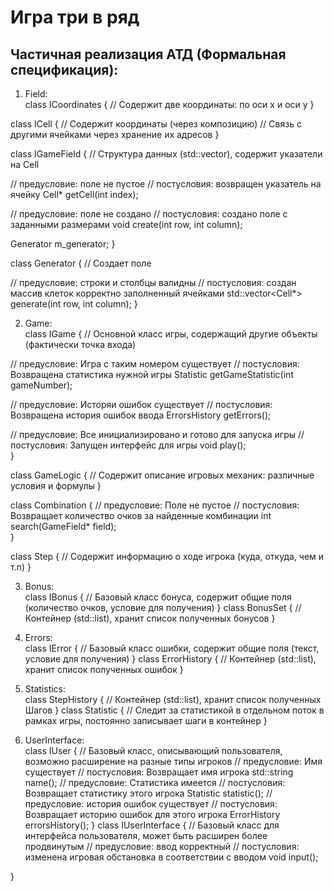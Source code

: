 # Игра три в ряд
## Частичная реализация АТД (Формальная спецификация):
1. Field: \
class ICoordinates {
  // Содержит две координаты: по оси х и оси у
}
  
class ICell {
   // Содержит координаты (через композицию) 
   // Связь с другими ячейками через хранение их адресов
}


class IGameField {
  // Структура данных (std::vector), содержит указатели на Cell
  
  // предусловие: поле не пустое
  // постусловия: возвращен указатель на ячейку
  Cell* getCell(int index);

  // предусловие: поле не создано
  // постусловия: создано поле с заданными размерами
  void create(int row, int column);
  
  Generator m_generator;
}

class Generator {
  // Создает поле
  
  // предусловие: строки и столбцы валидны
  // постусловия: создан массив клеток корректно заполненный ячейками
  std::vector<Cell*> generate(int row, int column);
}

2. Game: \
class IGame {
  // Основной класс игры, содержащий другие объекты (фактически точка входа)

  // предусловие: Игра с таким номером существует
  // постусловия: Возвращена статистика нужной игры
  Statistic getGameStatistic(int gameNumber);

  // предусловие: Исторяи ошибок существует
  // постусловия: Возвращена история ошибок ввода
  ErrorsHistory getErrors();

  // предусловие: Все инициализировано и готово для запуска игры
  // постусловия: Запущен интерфейс для игры
  void play();  
}

class GameLogic {
  // Содержит описание игровых механик: различные условия и формулы
}

class Combination {
  // предусловие: Поле не пустое
  // постусловия: Возвращает количество очков за найденные комбинации
  int search(GameField* field);  
}

class Step {
  // Содержит информацию о ходе игрока (куда, откуда, чем и т.п)
}

3. Bonus: \
class IBonus {
  // Базовый класс бонуса, содержит общие поля (количество очков, условие для получения)
}
class BonusSet {
  // Контейнер (std::list), хранит список полученных бонусов
}

4. Errors: \
class IError {
  // Базовый класс ошибки, содержит общие поля (текст, условие для получения)
}
class ErrorHistory {
  // Контейнер (std::list), хранит список полученных ошибок
}

5. Statistics: \
class StepHistory {
  // Контейнер (std::list), хранит список полученных Шагов
}
class Statistic {
  // Следит за статистикой в отдельном поток в рамках игры, постоянно записывает шаги в контейнер 
}

4. UserInterface: \
class IUser {
  // Базовый класс, описывающий пользователя, возможно расширение на разные типы игроков
  // предусловие: Имя существует
  // постусловия: Возвращает имя игрока
  std::string name();
  // предусловие: Статистика имеется
  // постусловия: Возвращает статистику этого игрока
  Statistic statistic();
  // предусловие: история ошибок существует
  // постусловия: Возвращает историю ошибок для этого игрока
  ErrorHistory errorsHistory();
}
class IUserInterface {
  // Базовый класс для интерфейса пользователя, может быть расширен более продвинутым
  // предусловие: ввод корректный
  // постусловия: изменена игровая обстановка в соответствии с вводом
  void input();
  
}
